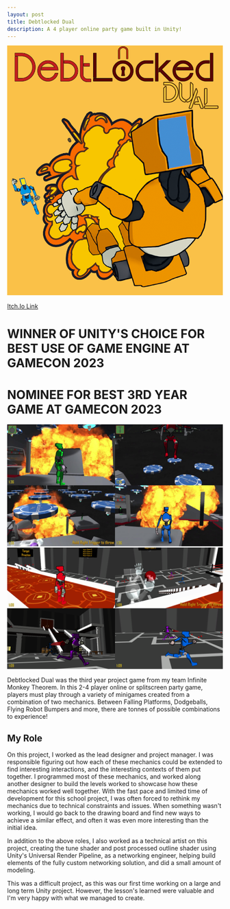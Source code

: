 ```yaml
---
layout: post
title: Debtlocked Dual
description: A 4 player online party game built in Unity!
---
```

![Key Art](dbdual.png "Debtlocked Dual")

[Itch.Io Link](https://kanomisu.itch.io/debtlocked-dual)

WINNER OF UNITY'S CHOICE FOR BEST USE OF GAME ENGINE AT GAMECON 2023
============

NOMINEE FOR BEST 3RD YEAR GAME AT GAMECON 2023
============

![Promo Image](key1.jpg "Fight your Friends!")
![Promo Image](key2.png "Conquer the Chaos!")

Debtlocked Dual was the third year project game from my team Infinite Monkey Theorem. In this 2-4 player online or splitscreen party game, players must play through a variety of minigames created from a combination of two mechanics. Between Falling Platforms, Dodgeballs, Flying Robot Bumpers and more, there are tonnes of possible combinations to experience!

My Role
------------

On this project, I worked as the lead designer and project manager. I was responsible figuring out how each of these mechanics could be extended to find interesting interactions, and the interesting contexts of them put together. I programmed most of these mechanics, and worked along another designer to build the levels worked to showcase how these mechanics worked well together. With the fast pace and limited time of development for this school project, I was often forced to rethink my mechanics due to technical constraints and issues. When something wasn't working, I would go back to the drawing board and find new ways to achieve a similar effect, and often it was even more interesting than the initial idea.

In addition to the above roles, I also worked as a technical artist on this project, creating the tune shader and post processed outline shader using Unity's Universal Render Pipeline, as a networking engineer, helping build elements of the fully custom networking solution, and did a small amount of modeling.

This was a difficult project, as this was our first time working on a large and long term Unity project. However, the lesson's learned were valuable and I'm very happy with what we managed to create.
